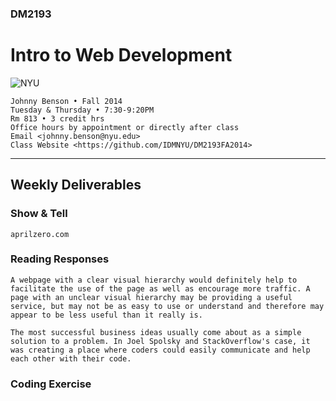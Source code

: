 ### DM2193

# Intro to Web Development

![NYU](http://j-hnnybens-n.com/capture/imami.png)

    Johnny Benson • Fall 2014
    Tuesday & Thursday • 7:30-9:20PM
    Rm 813 • 3 credit hrs
    Office hours by appointment or directly after class
    Email <johnny.benson@nyu.edu>
    Class Website <https://github.com/IDMNYU/DM2193FA2014>

---

## Weekly Deliverables

### Show & Tell
	
	aprilzero.com

### Reading Responses

	A webpage with a clear visual hierarchy would definitely help to facilitate the use of the page as well as encourage more traffic. A page with an unclear visual hierarchy may be providing a useful service, but may not be as easy to use or understand and therefore may appear to be less useful than it really is.

	The most successful business ideas usually come about as a simple solution to a problem. In Joel Spolsky and StackOverflow's case, it was creating a place where coders could easily communicate and help each other with their code.

### Coding Exercise

